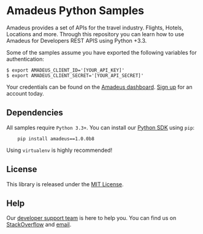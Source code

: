 # Amadeus Python Samples

Amadeus provides a set of APIs for the travel industry. Flights, Hotels,
Locations and more. Through this repository you can learn how to use Amadeus
for Developers REST APIS using Python +3.3.

Some of the samples assume you have exported the following variables for authentication:

```
$ export AMADEUS_CLIENT_ID='[YOUR_API_KEY]'
$ export AMADEUS_CLIENT_SECRET='[YOUR_API_SECRET]'
```

Your credentials can be found on the [Amadeus
dashboard](https://developers.amadeus.com/my-apps). [Sign
up](https://developers.amadeus.com/create-account) for an account today.

## Dependencies

All samples require `Python 3.3+`. You can install our [Python
SDK](https://github.com/amadeus4dev/amadeus-python) using `pip`:

```
    pip install amadeus==1.0.0b8
```

Using `virtualenv` is highly recommended!

## License

This library is released under the [MIT License](LICENSE).

## Help

Our [developer support team](https://developers.amadeus.com/support) is here to
help you. You can find us on
[StackOverflow](https://stackoverflow.com/questions/tagged/amadeus) and
[email](mailto:developers@amadeus.com).

